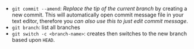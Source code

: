 - `git commit --amend`: *Replace the tip of the current branch* by creating a new commit. This will automatically open commit message file in your text editor, therefore you *can also use this to just edit commit message*.
- `git branch`: list all branches
- `git switch -c <branch-name>`: creates then switches to the new branch based upon `HEAD`. 
